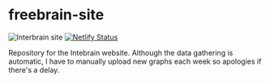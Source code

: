 # freebrain-site
 
![Interbrain site](https://cronitor.io/badges/widG75/production/fKucXQdo5hLvq_iGqoetycc_ChM.svg) [![Netlify Status](https://api.netlify.com/api/v1/badges/3b3a23a9-3759-4bed-ae0f-51bc24311d1c/deploy-status)](https://app.netlify.com/sites/interbrain/deploys)

Repository for the Intebrain website. Although the data gathering is automatic, I have to manually upload new graphs each week so apologies if there's a delay.

